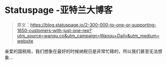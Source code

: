 # Statuspage -亚特兰大博客

> 原文：<https://blog.statuspage.io/2-300-000-to-one-or-supporting-1650-customers-with-just-one-rep?utm_source=wanqu.co&utm_campaign=Wanqu+Daily&utm_medium=website>

亲爱的国税局，我们想象在最好的时候纳税日是非常忙碌的，所以我们甚至无法想象...